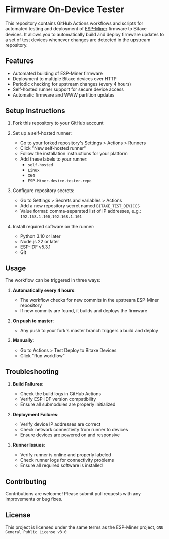 # Firmware On-Device Tester

This repository contains GitHub Actions workflows and scripts for automated testing and deployment of [ESP-Miner](https://github.com/skot/ESP-miner) firmware to Bitaxe devices. It allows you to automatically build and deploy firmware updates to a set of test devices whenever changes are detected in the upstream repository.

## Features

- Automated building of ESP-Miner firmware
- Deployment to multiple Bitaxe devices over HTTP
- Periodic checking for upstream changes (every 4 hours)
- Self-hosted runner support for secure device access
- Automatic firmware and WWW partition updates

## Setup Instructions

1. Fork this repository to your GitHub account

2. Set up a self-hosted runner:
   - Go to your forked repository's Settings > Actions > Runners
   - Click "New self-hosted runner"
   - Follow the installation instructions for your platform
   - Add these labels to your runner:
     - `self-hosted`
     - `Linux`
     - `X64`
     - `ESP-Miner-device-tester-repo`

3. Configure repository secrets:
   - Go to Settings > Secrets and variables > Actions
   - Add a new repository secret named `BITAXE_TEST_DEVICES`
   - Value format: comma-separated list of IP addresses, e.g.: `192.168.1.100,192.168.1.101`

4. Install required software on the runner:
   - Python 3.10 or later
   - Node.js 22 or later
   - ESP-IDF v5.3.1
   - Git

## Usage

The workflow can be triggered in three ways:

1. **Automatically every 4 hours**:
   - The workflow checks for new commits in the upstream ESP-Miner repository
   - If new commits are found, it builds and deploys the firmware

2. **On push to master**:
   - Any push to your fork's master branch triggers a build and deploy

3. **Manually**:
   - Go to Actions > Test Deploy to Bitaxe Devices
   - Click "Run workflow"

## Troubleshooting

1. **Build Failures**:
   - Check the build logs in GitHub Actions
   - Verify ESP-IDF version compatibility
   - Ensure all submodules are properly initialized

2. **Deployment Failures**:
   - Verify device IP addresses are correct
   - Check network connectivity from runner to devices
   - Ensure devices are powered on and responsive

3. **Runner Issues**:
   - Verify runner is online and properly labeled
   - Check runner logs for connectivity problems
   - Ensure all required software is installed

## Contributing

Contributions are welcome! Please submit pull requests with any improvements or bug fixes.

## License

This project is licensed under the same terms as the ESP-Miner project, `GNU General Public License v3.0`

